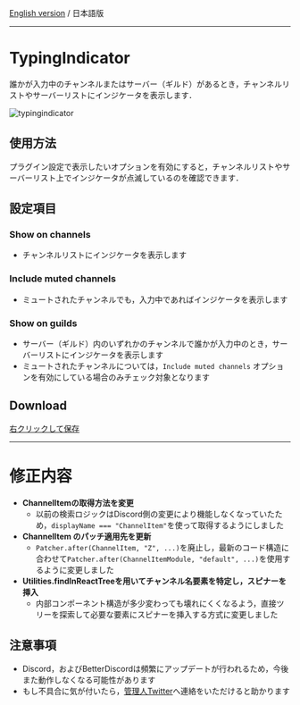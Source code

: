 [English version](https://github.com/Atamol/BetterDiscordStuff/blob/master/Plugins/TypingIndicator/README.en.md) / 日本語版

---

# TypingIndicator
誰かが入力中のチャンネルまたはサーバー（ギルド）があるとき，チャンネルリストやサーバーリストにインジケータを表示します．

![typingindicator](https://user-images.githubusercontent.com/42084688/123513299-c4c5e080-d68c-11eb-8021-f68e755561cd.gif)

## 使用方法
プラグイン設定で表示したいオプションを有効にすると，チャンネルリストやサーバーリスト上でインジケータが点滅しているのを確認できます．

## 設定項目

### Show on channels
- チャンネルリストにインジケータを表示します

### Include muted channels
- ミュートされたチャンネルでも，入力中であればインジケータを表示します

### Show on guilds
- サーバー（ギルド）内のいずれかのチャンネルで誰かが入力中のとき，サーバーリストにインジケータを表示します
- ミュートされたチャンネルについては，`Include muted channels` オプションを有効にしている場合のみチェック対象となります


## Download
[右クリックして保存](https://raw.githubusercontent.com/Atamol/BetterDiscordStuff/master/Plugins/TypingIndicator/TypingIndicator.plugin.js)

---

# 修正内容

- **ChannelItemの取得方法を変更**
  - 以前の検索ロジックはDiscord側の変更により機能しなくなっていたため，`displayName === "ChannelItem"`を使って取得するようにしました
- **ChannelItem のパッチ適用先を更新**
  - `Patcher.after(ChannelItem, "Z", ...)`を廃止し，最新のコード構造に合わせて`Patcher.after(ChannelItemModule, "default", ...)`を使用するように変更しました
- **Utilities.findInReactTreeを用いてチャンネル名要素を特定し，スピナーを挿入**
  - 内部コンポーネント構造が多少変わっても壊れにくくなるよう，直接ツリーを探索して必要な要素にスピナーを挿入する方式に変更しました

## 注意事項

- Discord，およびBetterDiscordは頻繁にアップデートが行われるため，今後また動作しなくなる可能性があります
- もし不具合に気が付いたら，[管理人Twitter](https://x.com/Atamol_rc)へ連絡をいただけると助かります
